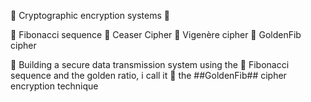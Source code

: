🍁 Cryptographic encryption systems 🌿

🍁 Fibonacci sequence
🍁 Ceaser Cipher
🍁 Vigenère cipher
🍁 GoldenFib cipher

🌿 Building a secure data transmission system using the
🌿 Fibonacci sequence and the golden ratio, i call it
🌿 the ##GoldenFib## cipher encryption technique